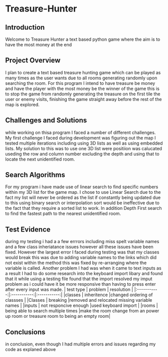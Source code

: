 # Treasure-Hunter
## Introduction
Welcome to Treasure Hunter a text based python game where the aim is to have the most money at the end
## Project Overview
I plan to create a text based treasure hunting game which can be played as many times as the user wants due to all rooms generating randomly upon searching the room. For this program I intend to have treasure be money and have the player with the most money be the winner of the game this is to stop the game from randomly generating the treasure on the first tile the user or enemy visits, finishing the game straight away before the rest of the map is explored.
## Challenges and Solutions
while working on thisa program I faced a number of different challenges. 
My first challenge I faced during development was figuring out the map I tested multiple iterations including using 3D lists as well as using embedded lists. My solution to this was to use one 3D list were positiion was calucated useding the row and column number excluding the depth and using that to locate the next unidentified room.
## Search Algorithms
For my program i have made use of linear search to find specific numbers within my 3D list for the game map. I chose to use Linear Search due to the fact my list will never be ordered as the list if constantly being updated due to this using binary search or interpolation sort would be ineffective due to the fact that they require a sorted list to work. In addition Depth First search to find the fastest path to the nearest unidentified room.
## Test Evidence
during my testing i had a a few errrors including miss spelt variable names and a few class inheriatance issues however all these issues have been fixed. However the largest error I faced during testing was that my classes would break this was due to adding variable names to the links which did not exist within the method this was fixed by re-arranging where the variable is called. Another problem I had was when it came to text inputs as a result I had to do some research into the keyboard import libary and found that it while using a testing file found that the import resolved my imput problem as i could have it be more responsive than having to press enter after every input was made.
| test type       | problem     | resolution  |
|:-----------:|:-----------:|:-----------:|
|classes       | inheritence |changed ordering of classses |
|Classes       | breaking    |removed and relocated missing variable names |
|inputs        | not responcive enough |used keyboard import |
|rooms         | being able to search multiple times |make the room change from an power up room or treasure room to being an empty room|
## Conclusions
in conclusion, even though I had multiple errors and issues regarding my code as explaned above 
